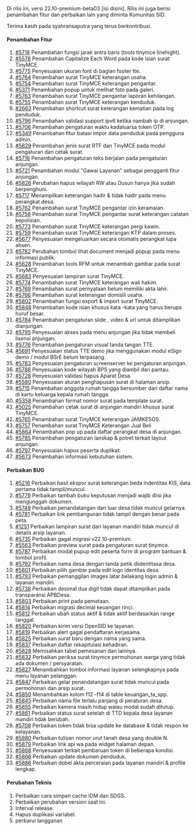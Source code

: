 Di rilis ini, versi 22.10-premium-beta03 [isi disini]. Rilis ini juga berisi penambahan fitur dan perbaikan lain yang diminta Komunitas SID.

Terima kasih pada syahransaputra yang terus berkontribusi.

#### Penambahan Fitur

1. [#5718](https://github.com/OpenSID/OpenSID/issues/5718) Penambahan fungsi jarak antra baris (tools tinymce linehight).
2. [#5578](https://github.com/OpenSID/OpenSID/issues/5578) Penambahan Capitalize Each Word pada kode isian surat TinyMCE.
3. [#5775](https://github.com/OpenSID/OpenSID/issues/5775) Penyesuaian ukuran font di bagian footer tte.
4. [#5764](https://github.com/OpenSID/OpenSID/issues/5764) Penambahan surat TinyMCE keterangan usaha.
5. [#5754](https://github.com/OpenSID/OpenSID/issues/5754) Penambahan surat TinyMCE keterangan pengantar.
6. [#5371](https://github.com/OpenSID/OpenSID/issues/5371) Penambahan popup untuk melihat foto pada galeri.
7. [#5763](https://github.com/OpenSID/OpenSID/issues/5763) Penambahan surat TinyMCE pengantar laporan kehilangan.
8. [#5755](https://github.com/OpenSID/OpenSID/issues/5755) Penambahan surat TinyMCE keterangan kenduduk.
9. [#2663](https://github.com/OpenSID/OpenSID/issues/2663) Penambahan shortcut surat keterangan kematian pada log penduduk.
10. [#5796](https://github.com/OpenSID/OpenSID/issues/5796) Penambahan validasi support ipv6 ketika nambah ip di anjungan.
11. [#5706](https://github.com/OpenSID/OpenSID/issues/5706) Penambahan pengaturan waktu kadaluarsa token OTP.
12. [#5349](https://github.com/OpenSID/OpenSID/issues/5349) Penambahan fitur batasi impor data penduduk pada pengguna admin.
13. [#5829](https://github.com/OpenSID/OpenSID/issues/5829) Penambahan jenis surat RTF dan TinyMCE pada modul pengaturan dan cetak surat.
14. [#5716](https://github.com/OpenSID/OpenSID/issues/5716) Penambahan pengaturan teks berjalan pada pengaturan anjungan.
15. [#5721](https://github.com/OpenSID/OpenSID/issues/5721) Penambahan modul "Gawai Layanan" sebagai pengganti fitur anjungan.
16. [#5826](https://github.com/OpenSID/OpenSID/issues/5826) Perubahan hapus wilayah RW atau Dusun hanya jika sudah berpenghuni.
17. [#5717](https://github.com/OpenSID/OpenSID/issues/5717) Menampilkan keterangan hadir & tidak hadir pada menu perangkat desa.
18. [#5762](https://github.com/OpenSID/OpenSID/issues/5762) Penambahan surat TinyMCE pengantar izin keramaian.
19. [#5758](https://github.com/OpenSID/OpenSID/issues/5758) Penambahan surat TinyMCE pengantar surat keterangan catatan kepolisian.
20. [#5773](https://github.com/OpenSID/OpenSID/issues/5773) Penambahan surat TinyMCE keterangan pergi kawin.
21. [#5759](https://github.com/OpenSID/OpenSID/issues/5759) Penambahan surat TinyMCE keterangan KTP dalam proses.
22. [#5677](https://github.com/OpenSID/OpenSID/issues/5677) Penyesuaian mengeluarkan secara otomatis perangkat lupa absen.
23. [#5782](https://github.com/OpenSID/OpenSID/issues/5782) Perubahan tombol lihat document menjadi popup pada menu informasi publik.
24. [#5628](https://github.com/OpenSID/OpenSID/issues/5628) Penambahan tools RFM untuk menambah gambar pada surat TinyMCE.
25. [#5683](https://github.com/OpenSID/OpenSID/issues/5683) Penyesuaian lampiran surat TinyMCE.
26. [#5774](https://github.com/OpenSID/OpenSID/issues/5774) Penambahan surat TinyMCE keterangan wali hakim.
27. [#5769](https://github.com/OpenSID/OpenSID/issues/5769) Penambahan surat pernyataan belum memiliki akta lahir.
28. [#5766](https://github.com/OpenSID/OpenSID/issues/5766) Penambahan surat keterangan domisili usaha.
29. [#5802](https://github.com/OpenSID/OpenSID/issues/5802) Penambahan fungsi export & import surat TinyMCE.
30. [#5848](https://github.com/OpenSID/OpenSID/issues/5848) Penambahan kode isian khusus kata -kata yang harus berupa huruf besar.
31. [#5784](https://github.com/OpenSID/OpenSID/issues/5784) Penambahan pengaturan slide , video & url untuk ditampilkan dianjungan.
32. [#5795](https://github.com/OpenSID/OpenSID/issues/5795) Penyesuaian akses pada menu anjungan jika tidak membeli lisensi anjungan.
33. [#5776](https://github.com/OpenSID/OpenSID/issues/5776) Penambahan pengaturan visual tanda tangan TTE.
34. [#5691](https://github.com/OpenSID/OpenSID/issues/5691) Penyesuaian status TTE demo jika menggunakan modul eSign demo / modul BSrE belum terpasang.
35. [#5783](https://github.com/OpenSID/OpenSID/issues/5783) Penyesuaian pengaturan screenserver ke pengaturan anjungan.
36. [#5788](https://github.com/OpenSID/OpenSID/issues/5788) Penyesuaian kode wilayah BPS yang diambil dari pantau.
37. [#5728](https://github.com/OpenSID/OpenSID/issues/5728) Penyesuaian validasi hapus Aparat Desa.
38. [#5580](https://github.com/OpenSID/OpenSID/issues/5580) Penyesuaian aturan penghapusan surat di halaman arsip.
39. [#5715](https://github.com/OpenSID/OpenSID/issues/5715) Penambahan anggota rumah tangga bersumber dari daftar nama di kartu keluarga kepala rumah tangga.
40. [#5358](https://github.com/OpenSID/OpenSID/issues/5358) Penambahan format nomor surat pada template surat.
41. [#5025](https://github.com/OpenSID/OpenSID/issues/5025) Penambahan cetak surat di anjungan mandiri khusus surat TinyMCE.
42. [#5765](https://github.com/OpenSID/OpenSID/issues/5765) Penambahan surat TinyMCE keterangan JAMKESOS.
43. [#5757](https://github.com/OpenSID/OpenSID/issues/5757) Penambahan surat TinyMCE Keterangan Jual Beli
44. [#5864](https://github.com/OpenSID/OpenSID/issues/5864) Penambahan pop up pada daftar perangkat desa di anjungan.
45. [#5785](https://github.com/OpenSID/OpenSID/issues/5785) Penambahan pengaturan lanskap & potret terkait layout anjungan.
46. [#5797](https://github.com/OpenSID/OpenSID/issues/5797) Penyesuaian hapus peserta duplikat.
47. [#5673](https://github.com/OpenSID/OpenSID/issues/5673) Penambahan informasi kebutuhan sistem.

#### Perbaikan BUG

1. [#5216](https://github.com/OpenSID/OpenSID/issues/5216) Perbaikan hasil ekspor surat keterangan beda indentitas KIS, data pertama tidak tampil/muncul.
2. [#5779](https://github.com/OpenSID/OpenSID/issues/5779) Perbaikan tambah buku keputusan menjadi wajib diisi jika mengunggah dokumen.
3. [#5749](https://github.com/OpenSID/OpenSID/issues/5749) Perbaikan penandatangan dari luar desa tidak muncul gelarnya.
4. [#5781](https://github.com/OpenSID/OpenSID/issues/5781) Perbaikan link pembangunan tidak tampil dengan benar pada peta.
5. [#1251](https://github.com/OpenSID/premium/issues/1251) Perbaikan lampiran surat dari layanan mandiri tidak muncul di details arsip layanan.
6. [#5735](https://github.com/OpenSID/OpenSID/issues/5735) Perbaikan gagal migrasi v22.10-premium.
7. [#5563](https://github.com/OpenSID/OpenSID/issues/5563) Perbaikan preview surat pada pengaturan surat tinymce.
8. [#5787](https://github.com/OpenSID/OpenSID/issues/5787) Perbaikan modal pupup edit peserta form di program bantuan & tombol profil.
9. [#5792](https://github.com/OpenSID/OpenSID/issues/5792) Perbaikan nama desa dengan tanda petik diidentitasa desa.
10. [#5801](https://github.com/OpenSID/OpenSID/issues/5801) Perbaikan pilih gambar pada edit logo identitas desa.
11. [#5793](https://github.com/OpenSID/OpenSID/issues/5793) Perbaikan pemanggilan images latar belakang login admin & layanan mandiri.
12. [#5738](https://github.com/OpenSID/OpenSID/issues/5738) Perbaikan desimal dua digit tidak dapat ditampilkan pada transparansi APBDesa.
13. [#5803](https://github.com/OpenSID/OpenSID/issues/5803) Perbaikan print pada pemetaan.
14. [#5814](https://github.com/OpenSID/OpenSID/issues/5814) Perbaikan migrasi decimal keuangan rinci.
15. [#5812](https://github.com/OpenSID/OpenSID/issues/5812) Perbaikan ubah status aktif & tidak aktif berdasarkan range tanggal.
16. [#5820](https://github.com/OpenSID/OpenSID/issues/5820) Perbaikan kirim versi OpenSID ke layanan.
17. [#5819](https://github.com/OpenSID/OpenSID/issues/5819) Perbaikan alert gagal pendaftaran kerjasama.
18. [#5825](https://github.com/OpenSID/OpenSID/issues/5825) Perbaikan surat baru dengan nama yang sama.
19. [#5837](https://github.com/OpenSID/OpenSID/issues/5837) Perbaikan daftar rekapitulasi kehadiran.
20. [#5828](https://github.com/OpenSID/OpenSID/issues/5828) Memisahkan tabel pemesanan dan lainnya.
21. [#5832](https://github.com/OpenSID/OpenSID/issues/5832) Perbaikan periksa surat tinymce permohonan warga yang tidak ada dokumen / persyaratan.
22. [#5827](https://github.com/OpenSID/OpenSID/issues/5827) Menambahkan tombol informasi layanan selengkapnya pada menu layanan pelanggan.
23. [#5847](https://github.com/OpenSID/OpenSID/issues/5847) Perbaikan gelar penandatangan surat tidak muncul pada permohonan dan arsip surat.
24. [#5850](https://github.com/OpenSID/OpenSID/issues/5850) Menambahkan kolom f12 -f14 di table keuangan_ta_spp.
25. [#5845](https://github.com/OpenSID/OpenSID/issues/5845) Perbaikan nama file terlalu panjang di peraturan desa.
26. [#5855](https://github.com/OpenSID/OpenSID/issues/5855) Perbaikan kamera masih hidup walau modal sudah ditutup.
27. [#5861](https://github.com/OpenSID/OpenSID/issues/5861) Perbaikan status surat setelah di TTD kepala desa layanan mandiri tidak berubah.
28. [#5708](https://github.com/OpenSID/OpenSID/issues/5708) Perbaikan token tidak bisa update ke database & tidak respon ke kelayanan.
29. [#5880](https://github.com/OpenSID/OpenSID/issues/5880) Perbaikan tulisan nomor urut tanah desa yang double N.
30. [#5879](https://github.com/OpenSID/OpenSID/issues/5879) Perbaikan link api wa pada widget halaman depan.
31. [#5868](https://github.com/OpenSID/OpenSID/issues/5868) Penyesuaian terkait pembaruan token di beberapa kondisi.
32. [#5866](https://github.com/OpenSID/OpenSID/issues/5866) Perbaikan update dokumen penduduk.
32. [#5886](https://github.com/OpenSID/OpenSID/issues/5886) Perbaikan dobel akta perceraian pada layanan mandiri & profile lengkap.

#### Perubahan Teknis

1. Perbaikan cara simpan cache IDM dan SDGS.
2. Perbaikan perubahan version saat ini.
3. Interval release.
4. Hapus duplikasi variabel.
5. perbarui langganan
